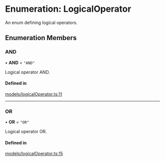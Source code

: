 # Enumeration: LogicalOperator

An enum defining logical operators.

## Enumeration Members

### AND

• **AND** = ``"AND"``

Logical operator AND.

#### Defined in

[models/logicalOperator.ts:11](https://github.com/gtscio/framework/blob/e3dfdc9/packages/entity/src/models/logicalOperator.ts#L11)

___

### OR

• **OR** = ``"OR"``

Logical operator OR.

#### Defined in

[models/logicalOperator.ts:15](https://github.com/gtscio/framework/blob/e3dfdc9/packages/entity/src/models/logicalOperator.ts#L15)
